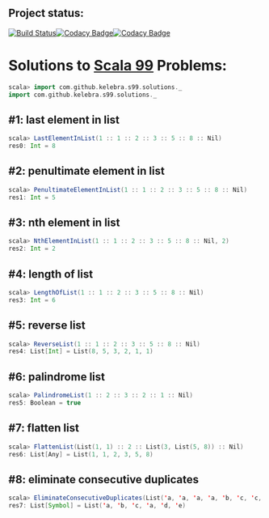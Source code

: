 ## Project status:
[![Build Status](https://travis-ci.org/kelebra/s-99.svg?branch=master)](https://travis-ci.org/kelebra/s-99)[![Codacy Badge](https://api.codacy.com/project/badge/Grade/1d6879f769b14cb6be581d36fe5f3897)](https://www.codacy.com/app/kelebra20/s-99?utm_source=github.com&amp;utm_medium=referral&amp;utm_content=kelebra/s-99&amp;utm_campaign=Badge_Grade)[![Codacy Badge](https://api.codacy.com/project/badge/Coverage/1d6879f769b14cb6be581d36fe5f3897)](https://www.codacy.com/app/kelebra20/s-99?utm_source=github.com&utm_medium=referral&utm_content=kelebra/s-99&utm_campaign=Badge_Coverage)

# Solutions to [Scala 99](http://aperiodic.net/phil/scala/s-99/) Problems:



```scala
scala> import com.github.kelebra.s99.solutions._
import com.github.kelebra.s99.solutions._
```

      

## #1: last element in list

```scala
scala> LastElementInList(1 :: 1 :: 2 :: 3 :: 5 :: 8 :: Nil)
res0: Int = 8
```

           

## #2: penultimate element in list

```scala
scala> PenultimateElementInList(1 :: 1 :: 2 :: 3 :: 5 :: 8 :: Nil)
res1: Int = 5
```

           

## #3: nth element in list

```scala
scala> NthElementInList(1 :: 1 :: 2 :: 3 :: 5 :: 8 :: Nil, 2)
res2: Int = 2
```

           

## #4: length of list

```scala
scala> LengthOfList(1 :: 1 :: 2 :: 3 :: 5 :: 8 :: Nil)
res3: Int = 6
```

           

## #5: reverse list

```scala
scala> ReverseList(1 :: 1 :: 2 :: 3 :: 5 :: 8 :: Nil)
res4: List[Int] = List(8, 5, 3, 2, 1, 1)
```

           

## #6: palindrome list

```scala
scala> PalindromeList(1 :: 2 :: 3 :: 2 :: 1 :: Nil)
res5: Boolean = true
```

           

## #7: flatten list

```scala
scala> FlattenList(List(1, 1) :: 2 :: List(3, List(5, 8)) :: Nil)
res6: List[Any] = List(1, 1, 2, 3, 5, 8)
```

           

## #8: eliminate consecutive duplicates

```scala
scala> EliminateConsecutiveDuplicates(List('a, 'a, 'a, 'a, 'b, 'c, 'c, 'a, 'a, 'd, 'e, 'e, 'e, 'e))
res7: List[Symbol] = List('a, 'b, 'c, 'a, 'd, 'e)
```

           
